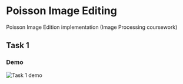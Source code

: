 # Poisson Image Editing

Poisson Image Edition implementation (Image Processing coursework)


## Task 1

### Demo

![Task 1 demo](https://github.com/benjaminhadfield/poisson-image-editing/tree/master/demos/img/t1-demo.png)
